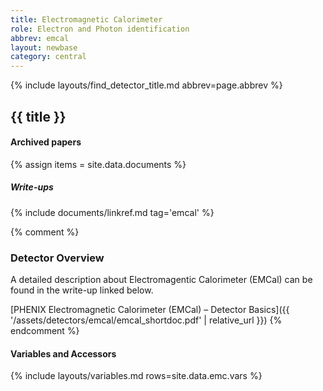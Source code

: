 ```yaml
---
title: Electromagnetic Calorimeter
role: Electron and Photon identification
abbrev: emcal
layout: newbase
category: central
---
```

{% include layouts/find_detector_title.md abbrev=page.abbrev %}
## {{ title }}

#### Archived papers

{% assign items = site.data.documents %}

##### Write-ups

{% include documents/linkref.md tag='emcal' %}


{% comment %}
### Detector Overview
A detailed description about Electromagentic Calorimeter (EMCal) can be found in the write-up linked below.

[PHENIX Electromagnetic Calorimeter (EMCal) – Detector Basics]({{ '/assets/detectors/emcal/emcal_shortdoc.pdf' | relative_url }})
{% endcomment %}

#### Variables and Accessors
{% include layouts/variables.md rows=site.data.emc.vars %}
